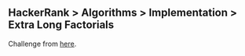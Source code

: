 ## HackerRank > Algorithms > Implementation > Extra Long Factorials

Challenge from [here](https://www.hackerrank.com/challenges/extra-long-factorials).

